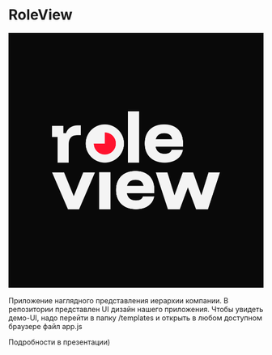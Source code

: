 # RoleView


![Image alt](RVl.png)

Приложение наглядного представления иерархии компании.
В репозитории представлен UI дизайн нашего приложения.
Чтобы увидеть демо-UI, надо перейти в папку /templates и открыть в любом доступном браузере файл app.js

Подробности в презентации)
